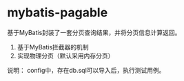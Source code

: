 mybatis-pagable
===============
基于MyBatis封装了一套分页查询结果，并将分页信息计算返回。
1. 基于MyBatis拦截器的机制
2. 实现物理分页（默认采用内存分页）

说明：
config中，存在db.sql可以导入后，执行测试用例。
